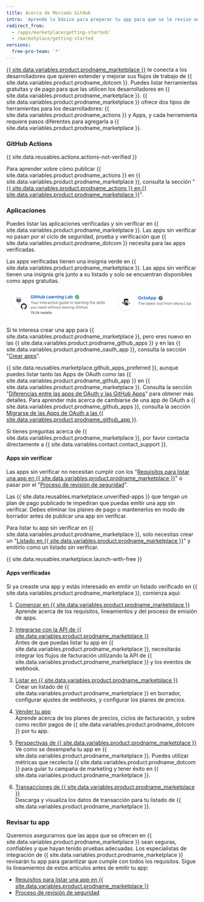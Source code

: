 ```yaml
---
title: Acerca de Mercado GitHub
intro: 'Aprende lo básico para preparar tu app para que se le revise antes de unirte a {{ site.data.variables.product.prodname_marketplace }}.'
redirect_from:
  - /apps/marketplace/getting-started/
  - /marketplace/getting-started
versions:
  free-pro-team: '*'
---
```


[{{ site.data.variables.product.prodname_marketplace }}](https://github.com/marketplace) te conecta a los desarrolladores que quieren extender y mejorar sus flujos de trabajo de {{ site.data.variables.product.prodname_dotcom }}. Puedes listar herramientas gratuitas y de pago para que las utilicen los desarrolladores en {{ site.data.variables.product.prodname_marketplace }}. {{ site.data.variables.product.prodname_marketplace }} ofrece dos tipos de herramientas para los desarrolladores: {{ site.data.variables.product.prodname_actions }} y Apps, y cada herramienta requiere pasos diferentes para agregarla a {{ site.data.variables.product.prodname_marketplace }}.

### GitHub Actions

{{ site.data.reusables.actions.actions-not-verified }}

Para aprender sobre cómo publicar {{ site.data.variables.product.prodname_actions }} en {{ site.data.variables.product.prodname_marketplace }}, consulta la sección "[{{ site.data.variables.product.prodname_actions }} en {{ site.data.variables.product.prodname_marketplace }}](/marketplace/actions/)".

### Aplicaciones

Puedes listar las aplicaciones verificadas y sin verificar en {{ site.data.variables.product.prodname_marketplace }}. Las apps sin verificar no pasan por el ciclo de seguridad, prueba y verificación que {{ site.data.variables.product.prodname_dotcom }} necesita para las apps verificadas.

Las apps verificadas tienen una insignia verde en {{ site.data.variables.product.prodname_marketplace }}. Las apps sin verificar tienen una insignia gris junto a su listado y solo se encuentran disponibles como apps gratuitas.

![Insignias verde para verificado y gris para no verificado](/assets/images/marketplace/marketplace_verified_badges.png)

Si te interesa crear una app para {{ site.data.variables.product.prodname_marketplace }}, pero eres nuevo en las {{ site.data.variables.product.prodname_github_apps }} y en las {{ site.data.variables.product.prodname_oauth_app }}, consulta la sección "[Crear apps](/apps/)".

{{ site.data.reusables.marketplace.github_apps_preferred }}, aunque puedes listar tanto las Apps de OAuth como las {{ site.data.variables.product.prodname_github_app }} en {{ site.data.variables.product.prodname_marketplace }}. Consulta la sección "[Diferencias entre las apps de OAuth y las GitHub Apps](/apps/differences-between-apps/)" para obtener más detalles. Para aprender más acerca de cambiarse de una app de OAuth a {{ site.data.variables.product.prodname_github_apps }}, consulta la sección [Migrarse de las Apps de OAuth a las {{ site.data.variables.product.prodname_github_app }}](/apps/migrating-oauth-apps-to-github-apps/).

Si tienes preguntas acerca de {{ site.data.variables.product.prodname_marketplace }}, por favor contacta directamente a {{ site.data.variables.contact.contact_support }}.

#### Apps sin verificar

Las apps sin verificar no necesitan cumplir con los "[Requisitos para listar una app en {{ site.data.variables.product.prodname_marketplace }}](/marketplace/getting-started/requirements-for-listing-an-app-on-github-marketplace/)" o pasar por el "[Proceso de revisión de seguridad](/marketplace/getting-started/security-review-process/)".

Las {{ site.data.reusables.marketplace.unverified-apps }} que tengan un plan de pago publicado te impediran que puedas emitir una app sin verificar. Debes eliminar los planes de pago o mantenerlos en modo de borrador antes de publicar una app sin verificar.

Para listar tu app sin verificar en {{ site.data.variables.product.prodname_marketplace }}, solo necesitas crear un "[Listado en {{ site.data.variables.product.prodname_marketplace }}](/marketplace/listing-on-github-marketplace/)" y emitirlo como un listado sin verificar.

{{ site.data.reusables.marketplace.launch-with-free }}

#### Apps verificadas

Si ya creaste una app y estás interesado en emitir un listado verificado en {{ site.data.variables.product.prodname_marketplace }}, comienza aquí:

1. [Comenzar en {{ site.data.variables.product.prodname_marketplace }}](/marketplace/getting-started/)<br/>Aprende acerca de los requisitos, lineamientos y del proceso de emisión de apps.

1. [Integrarse con la API de {{ site.data.variables.product.prodname_marketplace }}](/marketplace/integrating-with-the-github-marketplace-api/)<br/>Antes de que puedas listar tu app en {{ site.data.variables.product.prodname_marketplace }}, necesitarás integrar los flujos de facturación utilizando la API de {{ site.data.variables.product.prodname_marketplace }} y los eventos de webhook.

1. [Listar en {{ site.data.variables.product.prodname_marketplace }}](/marketplace/listing-on-github-marketplace/) <br/>Crear un listado de {{ site.data.variables.product.prodname_marketplace }} en borrador, configurar ajustes de webhooks, y configurar los planes de precios.

1. [Vender tu app](/marketplace/selling-your-app/)<br/>Aprende acerca de los planes de precios, ciclos de facturación, y sobre como recibir pagos de {{ site.data.variables.product.prodname_dotcom }} por tu app.

1. [Perspectivas de {{ site.data.variables.product.prodname_marketplace }}](/marketplace/github-marketplace-insights/)<br/>Ve como se desempeña tu app en {{ site.data.variables.product.prodname_marketplace }}. Puedes utilizar métricas que recolecta {{ site.data.variables.product.prodname_dotcom }} para guiar tu campaña de marketing y tener éxito en {{ site.data.variables.product.prodname_marketplace }}.

1. [Transacciones de {{ site.data.variables.product.prodname_marketplace }}](/marketplace/github-marketplace-transactions/)<br/>Descarga y visualiza los datos de transacción para tu listado de {{ site.data.variables.product.prodname_marketplace }}.

### Revisar tu app

Queremos asegurarnos que las apps que se ofrecen en {{ site.data.variables.product.prodname_marketplace }} sean seguras, confiables y que hayan tenido pruebas adecuadas. Los especialistas de integración de {{ site.data.variables.product.prodname_marketplace }} revisarán tu app para garantizar que cumple con todos los requisitos. Sigue lis lineamientos de estos artículos antes de emitir tu app:


* [Requisitos para listar una app en {{ site.data.variables.product.prodname_marketplace }}](/marketplace/getting-started/requirements-for-listing-an-app-on-github-marketplace/)
* [Proceso de revisión de seguridad](/marketplace/getting-started/security-review-process/)
